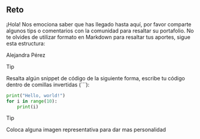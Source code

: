 ## Reto

¡Hola! Nos emociona saber que has llegado hasta aquí, por favor comparte algunos tips o comentarios con la comunidad para resaltar su portafolio. 
No te olvides de utilizar formato en Markdown para resaltar tus aportes, sigue esta estructura:

Alejandra Pérez

> [!TIP]
> Resalta algún snippet de código de la siguiente forma, escribe tu código dentro de comillas invertidas (```):


```py
print("Hello, world!")
for i in range(10):
    print(i)
```


<!-- Sección de tips -->

> [!TIP]
> Coloca alguna imagen representativa para dar mas personalidad

<!-- Sección de tips - FIN -->